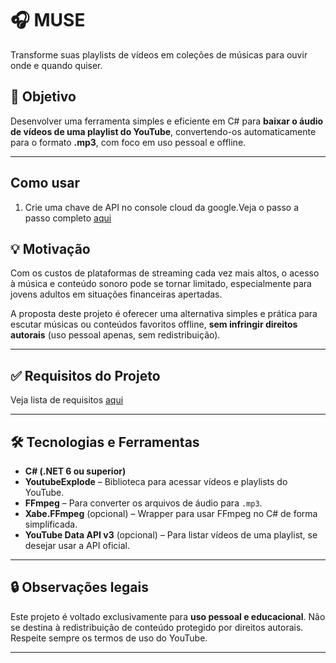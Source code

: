 # 🎧 MUSE
Transforme suas playlists de vídeos em coleções de músicas para ouvir onde e quando quiser.

## 🧠 Objetivo

Desenvolver uma ferramenta simples e eficiente em C# para **baixar o áudio de vídeos de uma playlist do YouTube**, convertendo-os automaticamente para o formato **.mp3**, com foco em uso pessoal e offline.

---

## Como usar

1. Crie uma chave de API no console cloud da google.Veja o passo a passo completo [aqui](docs/apikey.md)


## 💡 Motivação

Com os custos de plataformas de streaming cada vez mais altos, o acesso à música e conteúdo sonoro pode se tornar limitado, especialmente para jovens adultos em situações financeiras apertadas.

A proposta deste projeto é oferecer uma alternativa simples e prática para escutar músicas ou conteúdos favoritos offline, **sem infringir direitos autorais** (uso pessoal apenas, sem redistribuição).

---

## ✅ Requisitos do Projeto

Veja lista de requisitos [aqui](docs/requirements.md)

---

## 🛠️ Tecnologias e Ferramentas

- **C# (.NET 6 ou superior)**
- **YoutubeExplode** – Biblioteca para acessar vídeos e playlists do YouTube.
- **FFmpeg** – Para converter os arquivos de áudio para `.mp3`.
- **Xabe.FFmpeg** (opcional) – Wrapper para usar FFmpeg no C# de forma simplificada.
- **YouTube Data API v3** (opcional) – Para listar vídeos de uma playlist, se desejar usar a API oficial.

---

## 🔒 Observações legais

Este projeto é voltado exclusivamente para **uso pessoal e educacional**. Não se destina à redistribuição de conteúdo protegido por direitos autorais. Respeite sempre os termos de uso do YouTube.

---
